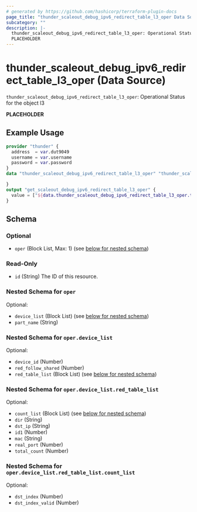 ```yaml
---
# generated by https://github.com/hashicorp/terraform-plugin-docs
page_title: "thunder_scaleout_debug_ipv6_redirect_table_l3_oper Data Source - terraform-provider-thunder"
subcategory: ""
description: |-
  thunder_scaleout_debug_ipv6_redirect_table_l3_oper: Operational Status for the object l3
  PLACEHOLDER
---
```


# thunder_scaleout_debug_ipv6_redirect_table_l3_oper (Data Source)

`thunder_scaleout_debug_ipv6_redirect_table_l3_oper`: Operational Status for the object l3

__PLACEHOLDER__

## Example Usage

```terraform
provider "thunder" {
  address  = var.dut9049
  username = var.username
  password = var.password
}
data "thunder_scaleout_debug_ipv6_redirect_table_l3_oper" "thunder_scaleout_debug_ipv6_redirect_table_l3_oper" {

}
output "get_scaleout_debug_ipv6_redirect_table_l3_oper" {
  value = ["${data.thunder_scaleout_debug_ipv6_redirect_table_l3_oper.thunder_scaleout_debug_ipv6_redirect_table_l3_oper}"]
}
```

<!-- schema generated by tfplugindocs -->
## Schema

### Optional

- `oper` (Block List, Max: 1) (see [below for nested schema](#nestedblock--oper))

### Read-Only

- `id` (String) The ID of this resource.

<a id="nestedblock--oper"></a>
### Nested Schema for `oper`

Optional:

- `device_list` (Block List) (see [below for nested schema](#nestedblock--oper--device_list))
- `part_name` (String)

<a id="nestedblock--oper--device_list"></a>
### Nested Schema for `oper.device_list`

Optional:

- `device_id` (Number)
- `red_follow_shared` (Number)
- `red_table_list` (Block List) (see [below for nested schema](#nestedblock--oper--device_list--red_table_list))

<a id="nestedblock--oper--device_list--red_table_list"></a>
### Nested Schema for `oper.device_list.red_table_list`

Optional:

- `count_list` (Block List) (see [below for nested schema](#nestedblock--oper--device_list--red_table_list--count_list))
- `dir` (String)
- `dst_ip` (String)
- `id1` (Number)
- `mac` (String)
- `real_port` (Number)
- `total_count` (Number)

<a id="nestedblock--oper--device_list--red_table_list--count_list"></a>
### Nested Schema for `oper.device_list.red_table_list.count_list`

Optional:

- `dst_index` (Number)
- `dst_index_valid` (Number)


